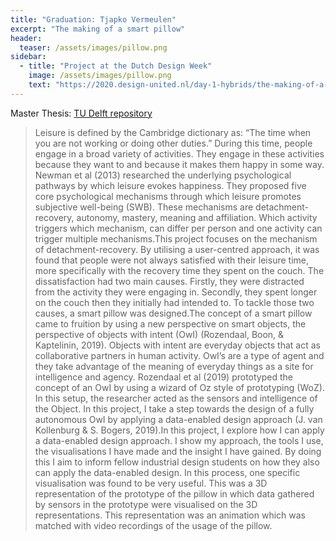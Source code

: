 ```yaml
---
title: "Graduation: Tjapko Vermeulen"
excerpt: "The making of a smart pillow"
header:
  teaser: /assets/images/pillow.png
sidebar:
  - title: "Project at the Dutch Design Week"
    image: /assets/images/pillow.png
    text: "https://2020.design-united.nl/day-1-hybrids/the-making-of-a-smart-pillow/"
---
```


Master Thesis: [TU Delft repository](https://repository.tudelft.nl/islandora/object/uuid%3A204a945a-17d6-4ed0-af40-6d6959953dba?collection=education)


>Leisure is defined by the Cambridge dictionary as: “The time when you are not working or doing other duties.” During this time, people engage in a broad variety of activities. They engage in these activities because they want to and because it makes them happy in some way. Newman et al (2013) researched the underlying psychological pathways by which leisure evokes happiness. They proposed five core psychological mechanisms through which leisure promotes subjective well-being (SWB). These mechanisms are detachment-recovery, autonomy, mastery, meaning and affiliation. Which activity triggers which mechanism, can differ per person and one activity can trigger multiple mechanisms.This project focuses on the mechanism of detachment-recovery. By utilising a user-centred approach, it was found that people were not always satisfied with their leisure time, more specifically with the recovery time they spent on the couch. The dissatisfaction had two main causes. Firstly, they were distracted from the activity they were engaging in. Secondly, they spent longer on the couch then they initially had intended to. To tackle those two causes, a smart pillow was designed.The concept of a smart pillow came to fruition by using a new perspective on smart objects, the perspective of objects with intent (OwI) (Rozendaal, Boon, & Kaptelinin, 2019). Objects with intent are everyday objects that act as collaborative partners in human activity. OwI’s are a type of agent and they take advantage of the meaning of everyday things as a site for intelligence and agency. Rozendaal et al (2019) prototyped the concept of an OwI by using a wizard of Oz style of prototyping (WoZ). In this setup, the researcher acted as the sensors and intelligence of the Object. In this project, I take a step towards the design of a fully autonomous OwI by applying a data-enabled design approach (J. van Kollenburg & S. Bogers, 2019).In this project, I explore how I can apply a data-enabled design approach. I show my approach, the tools I use, the visualisations I have made and the insight I have gained. By doing this I aim to inform fellow industrial design students on how they also can apply the data-enabled design. In this process, one specific visualisation was found to be very useful. This was a 3D representation of the prototype of the pillow in which data gathered by sensors in the prototype were visualised on the 3D representations. This representation was an animation which was matched with video recordings of the usage of the pillow.
